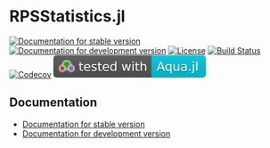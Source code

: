 # RPSStatistics.jl

[![Documentation for stable version](https://img.shields.io/badge/docs-stable-blue.svg)](https://bat.github.io/RPSStatistics.jl/stable)
[![Documentation for development version](https://img.shields.io/badge/docs-dev-blue.svg)](https://bat.github.io/RPSStatistics.jl/dev)
[![License](http://img.shields.io/badge/license-MIT-brightgreen.svg?style=flat)](LICENSE.md)
[![Build Status](https://github.com/bat/RPSStatistics.jl/workflows/CI/badge.svg?branch=main)](https://github.com/bat/RPSStatistics.jl/actions?query=workflow%3ACI)
[![Codecov](https://codecov.io/gh/bat/RPSStatistics.jl/branch/main/graph/badge.svg)](https://codecov.io/gh/bat/RPSStatistics.jl)
[![Aqua QA](https://raw.githubusercontent.com/JuliaTesting/Aqua.jl/master/badge.svg)](https://github.com/JuliaTesting/Aqua.jl)


## Documentation

* [Documentation for stable version](https://bat.github.io/RPSStatistics.jl/stable)
* [Documentation for development version](https://bat.github.io/RPSStatistics.jl/dev)

